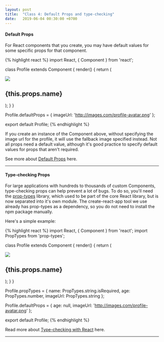 ```yaml
---
layout: post
title:  "Class 4: Default Props and type-checking"
date:   2019-06-04 00:30:00 +0700
---
```


#### Default Props

For React components that you create, you may have default values for some specific props for that component.

{% highlight react %}
import React, { Component } from 'react';

class Profile extends Component {
  render() {
    return (
      <div>
        <img src={this.props.imageUrl} />
        <h2>{this.props.name}</h2>
      </div>
    );
  }
}

Profile.defaultProps = {
  imageUrl: 'http://images.com/profile-avatar.png'
};

export default Profile;
{% endhighlight %}

If you create an instance of the Component above, without specifying the image url for the profile, it will use the fallback image specified instead. Not all props need a default value, although it's good practice to specify default values for props that aren't required.

See more about [Default Props](https://reactjs.org/docs/typechecking-with-proptypes.html#default-prop-values) here.

---

#### Type-checking Props

For large applications with hundreds to thousands of custom Components, type-checking props can help prevent a lot of bugs. To do so, you'll need the [prop-types](https://github.com/facebook/prop-types) library, which used to be part of the core React library, but is now separated into it's own module. The create-react-app tool we use already has prop-types as a dependency, so you do not need to install the npm package manually.

Here's a simple example:

{% highlight react %}
import React, { Component } from 'react';
import PropTypes from 'prop-types';

class Profile extends Component {
  render() {
    return (
      <div>
        <img src={this.props.imageUrl} />
        <h2>{this.props.name}</h2>
      </div>
    );
  }
}

Profile.propTypes = {
  name: PropTypes.string.isRequired,
  age: PropTypes.number,
  imageUrl: PropTypes.string
};

Profile.defaultProps = {
  age: null,
  imageUrl: 'http://images.com/profile-avatar.png'
};

export default Profile;
{% endhighlight %}

Read more about [Type-checking with React](https://reactjs.org/docs/typechecking-with-proptypes.html) here.

---
